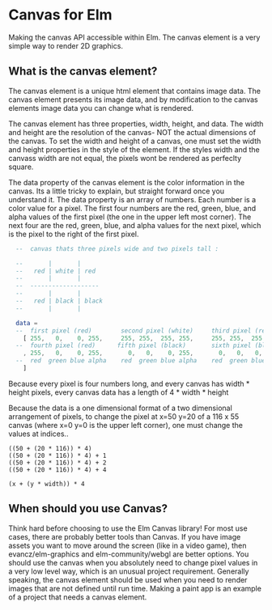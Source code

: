 # Canvas for Elm

Making the canvas API accessible within Elm. The canvas element is a very simple way to render 2D graphics.

## What is the canvas element?

The canvas element is a unique html element that contains image data. The canvas element presents its image data, and by modification to the canvas elements image data you can change what is rendered. 

The canvas element has three properties, width, height, and data. The width and height are the resolution of the canvas- NOT the actual dimensions of the canvas. To set the width and height of a canvas, one must set the width and height properties in the style of the element. If the styles width and the canvass width are not equal, the pixels wont be rendered as perfeclty square.

The data property of the canvas element is the color information in the canvas. Its a little tricky to explain, but straight forward once you understand it. The data property is an array of numbers. Each number is a color value for a pixel. The first four numbers are the red, green, blue, and alpha values of the first pixel (the one in the upper left most corner). The next four are the red, green, blue, and alpha values for the next pixel, which is the pixel to the right of the first pixel.

``` Elm
  --  canvas thats three pixels wide and two pixels tall :

  --       |       | 
  --   red | white | red
  --       |       | 
  --  -------------------
  --       |       | 
  --   red | black | black
  --       |       |

  data =
  --  first pixel (red)        second pixel (white)     third pixel (red)
    [ 255,   0,    0, 255,     255, 255,  255, 255,     255, 255,  255, 255
  --  fourth pixel (red)      fifth pixel (black)       sixth pixel (black)
    , 255,   0,    0, 255,       0,   0,    0, 255,       0,   0,   0,  255
  --  red  green blue alpha    red  green blue alpha    red  green blue alpha
    ]

```

Because every pixel is four numbers long, and every canvas has width * height pixels, every canvas data has a length of 4 * width * height

Because the data is a one dimensional format of a two dimensional arrangement of pixels, to change the pixel at x=50 y=20 of a 116 x 55 canvas (where x=0 y=0 is the upper left corner), one must change the values at indices.. 

```
((50 + (20 * 116)) * 4)
((50 + (20 * 116)) * 4) + 1
((50 + (20 * 116)) * 4) + 2
((50 + (20 * 116)) * 4) + 4

(x + (y * width)) * 4
```

## When should you use Canvas?

Think hard before choosing to use the Elm Canvas library! For most use cases, there are probably better tools than Canvas. If you have image assets you want to move around the screen (like in a video game), then evancz/elm-graphics and elm-community/webgl are better options. You should use the canvas when you absolutely need to change pixel values in a very low level way, which is an unusual project requirement. Generally speaking, the canvas element should be used when you need to render images that are not defined until run time. Making a paint app is an example of a project that needs a canvas element.



